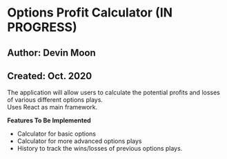 # Options Profit Calculator (IN PROGRESS)
## Author: Devin Moon
## Created: Oct. 2020

The application will allow users to calculate the potential profits and losses
of various different options plays. <br>
Uses React as main framework.

**Features To Be Implemented**
- Calculator for basic options
- Calculator for more advanced options plays
- History to track the wins/losses of previous options plays.

